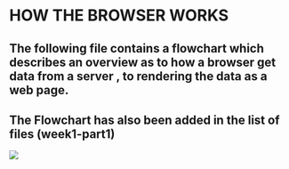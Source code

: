 # HOW THE BROWSER WORKS
## The following file contains a flowchart which describes an overview as to how a browser get data from a server , to rendering the data as a web page.
## The Flowchart has also been added in the list of files (week1-part1)
<img src="media/week1-part1.png.jpg">
